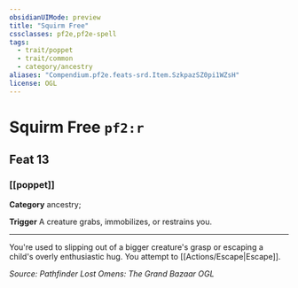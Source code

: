 ```yaml
---
obsidianUIMode: preview
title: "Squirm Free"
cssclasses: pf2e,pf2e-spell
tags:
  - trait/poppet
  - trait/common
  - category/ancestry
aliases: "Compendium.pf2e.feats-srd.Item.SzkpazSZ0pi1WZsH"
license: OGL
---
```

# Squirm Free `pf2:r`
## Feat 13
### [[poppet]]

**Category** ancestry; 




**Trigger** A creature grabs, immobilizes, or restrains you.

* * *

You're used to slipping out of a bigger creature's grasp or escaping a child's overly enthusiastic hug. You attempt to [[Actions/Escape|Escape]].

*Source: Pathfinder Lost Omens: The Grand Bazaar*
*OGL*
